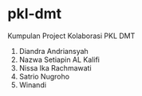 # pkl-dmt
Kumpulan Project Kolaborasi PKL DMT
1. Diandra Andriansyah
2. Nazwa Setiapin AL Kalifi
3. Nissa Ika Rachmawati
4. Satrio Nugroho
5. Winandi